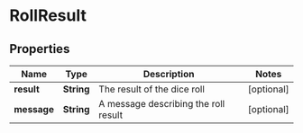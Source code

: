 

# RollResult


## Properties

| Name | Type | Description | Notes |
|------------ | ------------- | ------------- | -------------|
|**result** | **String** | The result of the dice roll |  [optional] |
|**message** | **String** | A message describing the roll result |  [optional] |



